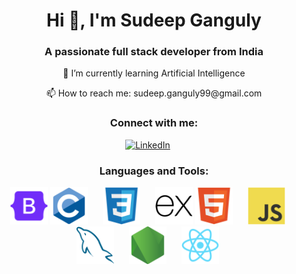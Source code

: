 <h1 align="center">Hi 👋, I'm Sudeep Ganguly</h1>
<h3 align="center">A passionate full stack developer from India</h3>

<p align="center">🌱 I’m currently learning Artificial Intelligence</p>
<p align="center">📫 How to reach me: sudeep.ganguly99@gmail.com</p>

<h3 align="center">Connect with me:</h3>
<p align="center">
  <a href="https://linkedin.com/in/sudeep-ganguly" target="_blank">
    <img src="https://raw.githubusercontent.com/rahuldkjain/github-profile-readme-generator/master/src/images/icons/Social/linked-in-alt.svg" alt="LinkedIn" height="40" width="40" style="margin-right: 20px;" />
  </a>
</p>

<h3 align="center">Languages and Tools:</h3>
<p align="center">
  <img src="https://raw.githubusercontent.com/devicons/devicon/master/icons/bootstrap/bootstrap-plain.svg" alt="Bootstrap" height="60" width="60" style="margin-right: 20px, background-color:white"/>
  <img src="https://raw.githubusercontent.com/devicons/devicon/master/icons/c/c-original.svg" alt="C" height="60" width="60" style="margin-right: 20px;"/>
  <img src="https://raw.githubusercontent.com/devicons/devicon/master/icons/css3/css3-original.svg" alt="CSS3" height="60" width="60" style="margin-right: 20px;"/>
  <img src="https://raw.githubusercontent.com/devicons/devicon/master/icons/express/express-original.svg" alt="Express.js" height="60" width="60" style="margin-right: 20px, background-color:white;"/>
  <img src="https://raw.githubusercontent.com/devicons/devicon/master/icons/html5/html5-original.svg" alt="HTML5" height="60" width="60" style="margin-right: 20px;"/>
  <img src="https://raw.githubusercontent.com/devicons/devicon/master/icons/javascript/javascript-original.svg" alt="JavaScript" height="60" width="60" style="margin-right: 20px;"/>
  <img src="https://raw.githubusercontent.com/devicons/devicon/master/icons/mysql/mysql-original.svg" alt="MySQL" height="60" width="60" style="margin-right: 20px;"/>
  <img src="https://raw.githubusercontent.com/devicons/devicon/master/icons/nodejs/nodejs-original.svg" alt="Node.js" height="60" width="60" style="margin-right: 20px;"/>
  <img src="https://raw.githubusercontent.com/devicons/devicon/master/icons/react/react-original.svg" alt="React.js" height="60" width="60" style="margin-right: 20px;"/>
</p>
